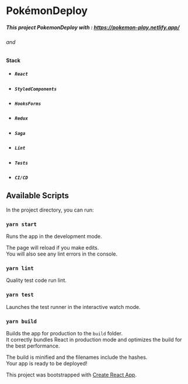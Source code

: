# PokémonDeploy

##### This project PokemonDeploy with : https://pokemon-play.netlify.app/

###### and

#### Stack

- ##### `React`
- ##### `StyledComponents`
- ##### `HooksForms`
- ##### `Redux`
- ##### `Saga`
- ##### `Lint`
- ##### `Tests`
- ##### `CI/CD`

## Available Scripts

In the project directory, you can run:

### `yarn start`

Runs the app in the development mode.<br />

The page will reload if you make edits.<br />
You will also see any lint errors in the console.

### `yarn lint`

Quality test code run lint.<br />

### `yarn test`

Launches the test runner in the interactive watch mode.<br />

### `yarn build`


Builds the app for production to the `build` folder.<br />
It correctly bundles React in production mode and optimizes the build for the best performance.

The build is minified and the filenames include the hashes.<br />
Your app is ready to be deployed!


This project was bootstrapped with [Create React App](https://github.com/facebook/create-react-app).
